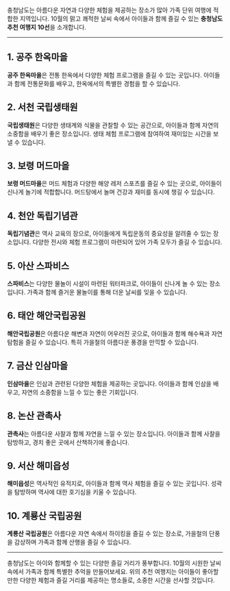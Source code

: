

충청남도는 아름다운 자연과 다양한 체험을 제공하는 장소가 많아 가족 단위 여행에 적합한 지역입니다. 10월의 맑고 쾌적한 날씨 속에서 아이들과 함께 즐길 수 있는 **충청남도 추천 여행지 10선**을 소개합니다.

---

## 1. 공주 한옥마을
**공주 한옥마을**은 전통 한옥에서 다양한 체험 프로그램을 즐길 수 있는 곳입니다. 아이들과 함께 전통문화를 배우고, 한옥에서의 특별한 경험을 할 수 있습니다.

## 2. 서천 국립생태원
**국립생태원**은 다양한 생태계와 식물을 관찰할 수 있는 공간으로, 아이들과 함께 자연의 소중함을 배우기 좋은 장소입니다. 생태 체험 프로그램에 참여하여 재미있는 시간을 보낼 수 있습니다.

## 3. 보령 머드마을
**보령 머드마을**은 머드 체험과 다양한 해양 레저 스포츠를 즐길 수 있는 곳으로, 아이들이 신나게 놀기에 적합합니다. 머드탕에서 놀며 건강과 재미를 동시에 챙길 수 있습니다.

## 4. 천안 독립기념관
**독립기념관**은 역사 교육의 장으로, 아이들에게 독립운동의 중요성을 알려줄 수 있는 장소입니다. 다양한 전시와 체험 프로그램이 마련되어 있어 가족 모두가 즐길 수 있습니다.

## 5. 아산 스파비스
**스파비스**는 다양한 물놀이 시설이 마련된 워터파크로, 아이들이 신나게 놀 수 있는 장소입니다. 가족과 함께 즐거운 물놀이를 통해 더운 날씨를 잊을 수 있습니다.

## 6. 태안 해안국립공원
**해안국립공원**은 아름다운 해변과 자연이 어우러진 곳으로, 아이들과 함께 해수욕과 자연 탐험을 즐길 수 있습니다. 특히 가을철의 아름다운 풍경을 만끽할 수 있습니다.

## 7. 금산 인삼마을
**인삼마을**은 인삼과 관련된 다양한 체험을 제공하는 곳입니다. 아이들과 함께 인삼을 배우고, 자연의 소중함을 느낄 수 있는 좋은 기회입니다.

## 8. 논산 관촉사
**관촉사**는 아름다운 사찰과 함께 자연을 느낄 수 있는 장소입니다. 아이들과 함께 사찰을 탐방하고, 경치 좋은 곳에서 산책하기에 좋습니다.

## 9. 서산 해미읍성
**해미읍성**은 역사적인 유적지로, 아이들과 함께 역사 체험을 즐길 수 있는 곳입니다. 성곽을 탐방하며 역사에 대한 호기심을 키울 수 있습니다.

## 10. 계룡산 국립공원
**계룡산 국립공원**은 아름다운 자연 속에서 하이킹을 즐길 수 있는 장소로, 가을철의 단풍을 감상하며 가족과 함께 산행을 즐길 수 있습니다.

---

충청남도는 아이와 함께할 수 있는 다양한 즐길 거리가 풍부합니다. 10월의 시원한 날씨 속에서 가족과 함께 특별한 추억을 만들어보세요. 위의 추천 여행지는 아이들이 좋아할 만한 다양한 체험과 즐길 거리를 제공하는 명소들로, 소중한 시간을 선사할 것입니다.
